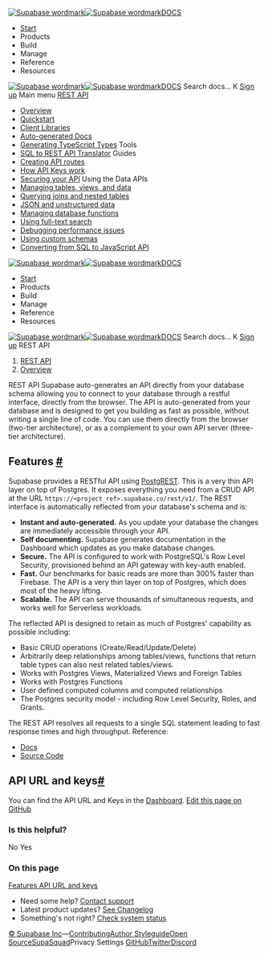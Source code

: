 [![Supabase wordmark](https://supabase.com/docs/_next/image?url=%2Fdocs%2Fsupabase-dark.svg&w=256&q=75)![Supabase wordmark](https://supabase.com/docs/_next/image?url=%2Fdocs%2Fsupabase-light.svg&w=256&q=75)DOCS](https://supabase.com/docs)
  * [Start](https://supabase.com/docs/guides/getting-started)
  * Products 
  * Build 
  * Manage 
  * Reference 
  * Resources 


[![Supabase wordmark](https://supabase.com/docs/_next/image?url=%2Fdocs%2Fsupabase-dark.svg&w=256&q=75)![Supabase wordmark](https://supabase.com/docs/_next/image?url=%2Fdocs%2Fsupabase-light.svg&w=256&q=75)DOCS](https://supabase.com/docs)
Search docs...
K
[Sign up](https://supabase.com/dashboard)
Main menu
[REST API](https://supabase.com/docs/guides/api)
  * [Overview](https://supabase.com/docs/guides/api)
  * [Quickstart](https://supabase.com/docs/guides/api/quickstart)
  * [Client Libraries](https://supabase.com/docs/guides/api/rest/client-libs)
  * [Auto-generated Docs](https://supabase.com/docs/guides/api/rest/auto-generated-docs)
  * [Generating TypeScript Types](https://supabase.com/docs/guides/api/rest/generating-types)
Tools
  * [SQL to REST API Translator](https://supabase.com/docs/guides/api/sql-to-rest)
Guides
  * [Creating API routes](https://supabase.com/docs/guides/api/creating-routes)
  * [How API Keys work](https://supabase.com/docs/guides/api/api-keys)
  * [Securing your API](https://supabase.com/docs/guides/api/securing-your-api)
Using the Data APIs
  * [Managing tables, views, and data](https://supabase.com/docs/guides/database/tables)
  * [Querying joins and nested tables](https://supabase.com/docs/guides/database/joins-and-nesting)
  * [JSON and unstructured data](https://supabase.com/docs/guides/database/json)
  * [Managing database functions](https://supabase.com/docs/guides/database/functions)
  * [Using full-text search](https://supabase.com/docs/guides/database/full-text-search)
  * [Debugging performance issues](https://supabase.com/docs/guides/database/debugging-performance)
  * [Using custom schemas](https://supabase.com/docs/guides/api/using-custom-schemas)
  * [Converting from SQL to JavaScript API](https://supabase.com/docs/guides/api/sql-to-api)


[![Supabase wordmark](https://supabase.com/docs/_next/image?url=%2Fdocs%2Fsupabase-dark.svg&w=256&q=75)![Supabase wordmark](https://supabase.com/docs/_next/image?url=%2Fdocs%2Fsupabase-light.svg&w=256&q=75)DOCS](https://supabase.com/docs)
  * [Start](https://supabase.com/docs/guides/getting-started)
  * Products 
  * Build 
  * Manage 
  * Reference 
  * Resources 


[![Supabase wordmark](https://supabase.com/docs/_next/image?url=%2Fdocs%2Fsupabase-dark.svg&w=256&q=75)![Supabase wordmark](https://supabase.com/docs/_next/image?url=%2Fdocs%2Fsupabase-light.svg&w=256&q=75)DOCS](https://supabase.com/docs)
Search docs...
K
[Sign up](https://supabase.com/dashboard)
REST API
  1. [REST API](https://supabase.com/docs/guides/api)
  2. [Overview](https://supabase.com/docs/guides/api)


REST API
Supabase auto-generates an API directly from your database schema allowing you to connect to your database through a restful interface, directly from the browser.
The API is auto-generated from your database and is designed to get you building as fast as possible, without writing a single line of code.
You can use them directly from the browser (two-tier architecture), or as a complement to your own API server (three-tier architecture).
## Features [#](https://supabase.com/docs/guides/api#rest-api-overview)
Supabase provides a RESTful API using [PostgREST](https://postgrest.org/). This is a very thin API layer on top of Postgres. It exposes everything you need from a CRUD API at the URL `https://<project_ref>.supabase.co/rest/v1/`.
The REST interface is automatically reflected from your database's schema and is:
  * **Instant and auto-generated.** As you update your database the changes are immediately accessible through your API.
  * **Self documenting.** Supabase generates documentation in the Dashboard which updates as you make database changes.
  * **Secure.** The API is configured to work with PostgreSQL's Row Level Security, provisioned behind an API gateway with key-auth enabled.
  * **Fast.** Our benchmarks for basic reads are more than 300% faster than Firebase. The API is a very thin layer on top of Postgres, which does most of the heavy lifting.
  * **Scalable.** The API can serve thousands of simultaneous requests, and works well for Serverless workloads.


The reflected API is designed to retain as much of Postgres' capability as possible including:
  * Basic CRUD operations (Create/Read/Update/Delete)
  * Arbitrarily deep relationships among tables/views, functions that return table types can also nest related tables/views.
  * Works with Postgres Views, Materialized Views and Foreign Tables
  * Works with Postgres Functions
  * User defined computed columns and computed relationships
  * The Postgres security model - including Row Level Security, Roles, and Grants.


The REST API resolves all requests to a single SQL statement leading to fast response times and high throughput.
Reference:
  * [Docs](https://postgrest.org/)
  * [Source Code](https://github.com/PostgREST/postgrest)


## API URL and keys[#](https://supabase.com/docs/guides/api#api-url-and-keys)
You can find the API URL and Keys in the [Dashboard](https://supabase.com/dashboard/project/_/settings/api-keys).
[Edit this page on GitHub ](https://github.com/supabase/supabase/blob/master/apps/docs/content/guides/api.mdx)
### Is this helpful?
No Yes
### On this page
[Features ](https://supabase.com/docs/guides/api#rest-api-overview)[API URL and keys](https://supabase.com/docs/guides/api#api-url-and-keys)
  * Need some help?
[Contact support](https://supabase.com/support)
  * Latest product updates?
[See Changelog](https://supabase.com/changelog)
  * Something's not right?
[Check system status](https://status.supabase.com/)


[© Supabase Inc](https://supabase.com/)—[Contributing](https://github.com/supabase/supabase/blob/master/apps/docs/DEVELOPERS.md)[Author Styleguide](https://github.com/supabase/supabase/blob/master/apps/docs/CONTRIBUTING.md)[Open Source](https://supabase.com/open-source)[SupaSquad](https://supabase.com/supasquad)Privacy Settings
[GitHub](https://github.com/supabase/supabase)[Twitter](https://twitter.com/supabase)[Discord](https://discord.supabase.com/)
